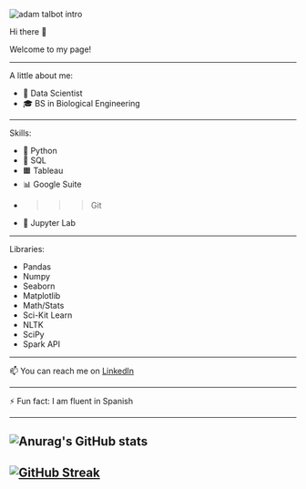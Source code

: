 <gif-player src="https://github.com/adam-talbot/adam-talbot/blob/main/adam-talbot-intro.gif" speed="2" play></gif-player>

![adam talbot intro](https://github.com/adam-talbot/adam-talbot/blob/main/adam-talbot-intro.gif)

Hi there 👋

Welcome to my page!

---
A little about me:
- 🌱 Data Scientist
- 🎓 BS in Biological Engineering
---
Skills:
- 🐍 Python 
- 🎈 SQL
- 🟧 Tableau
- 📊 Google Suite
- >>> Git
- 📒 Jupyter Lab
---
Libraries:
- Pandas
- Numpy
- Seaborn
- Matplotlib
- Math/Stats
- Sci-Kit Learn
- NLTK
- SciPy
- Spark API
---

📫 You can reach me on [LinkedIn](https://www.linkedin.com/in/adamcodytalbot/)

---

⚡ Fun fact: I am fluent in Spanish

---
![Anurag's GitHub stats](https://github-readme-stats.vercel.app/api?username=adam-talbot&show_icons=true&theme=dark&hide=stars,prs,issues)
---
[![GitHub Streak](https://github-readme-streak-stats.herokuapp.com/?user=adam-talbot&theme=dark)](https://git.io/streak-stats)
--



